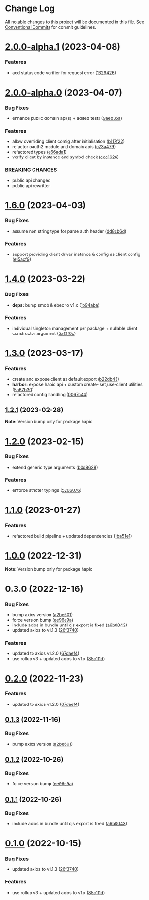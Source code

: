 # Change Log

All notable changes to this project will be documented in this file.
See [Conventional Commits](https://conventionalcommits.org) for commit guidelines.

# [2.0.0-alpha.1](https://github.com/Tada5hi/hapic/compare/v2.0.0-alpha.0...v2.0.0-alpha.1) (2023-04-08)


### Features

* add status code verifier for request error ([1629426](https://github.com/Tada5hi/hapic/commit/16294262c50405f8bf7b796a4d3121524c868ee2))





# [2.0.0-alpha.0](https://github.com/Tada5hi/hapic/compare/v1.6.1...v2.0.0-alpha.0) (2023-04-07)


### Bug Fixes

* enhance public domain api(s) + added tests ([9aeb35a](https://github.com/Tada5hi/hapic/commit/9aeb35ac62e7e2c36aa5835e402ee42abe2e930a))


### Features

* allow overriding client config after initialisation ([b117f22](https://github.com/Tada5hi/hapic/commit/b117f22239e33791ee506c392b57956a4c018c5b))
* refactor oauth2 module and domain apis ([c23a479](https://github.com/Tada5hi/hapic/commit/c23a479c1e295e72f4e002a6edd71eea326d0b6d))
* refactored types ([e66ada1](https://github.com/Tada5hi/hapic/commit/e66ada1a53cec23ffa5058817d789737e57190cf))
* verify client by instance and symbol check ([ece1626](https://github.com/Tada5hi/hapic/commit/ece1626dd83bf9bb01b7fb316b52f3bf71cc0f72))


### BREAKING CHANGES

* public api changed
* public api rewritten





# [1.6.0](https://github.com/Tada5hi/hapic/compare/v1.5.0...v1.6.0) (2023-04-03)


### Bug Fixes

* assume non string type for parse auth header ([dd8cb6d](https://github.com/Tada5hi/hapic/commit/dd8cb6db3a3e529d751c448cf3845fe62d310fcf))


### Features

* support providing client driver instance & config as client config ([e15acf9](https://github.com/Tada5hi/hapic/commit/e15acf9051e698f30f74a9aaf0276f85df2369d2))





# [1.4.0](https://github.com/Tada5hi/hapic/compare/v1.3.0...v1.4.0) (2023-03-22)


### Bug Fixes

* **deps:** bump smob & ebec to v1.x ([1b94aba](https://github.com/Tada5hi/hapic/commit/1b94aba02ab9017039b9fcccb897820e0744302f))


### Features

* individual singleton management per package + nullable client constructor argument ([5af2f0c](https://github.com/Tada5hi/hapic/commit/5af2f0cf87808f515044cda8be9c3c038ced7734))





# [1.3.0](https://github.com/Tada5hi/hapic/compare/v1.2.1...v1.3.0) (2023-03-17)


### Features

* create and expose client as default export ([b22db43](https://github.com/Tada5hi/hapic/commit/b22db436bc6ae805019050b6031331787b597f94))
* **harbor:** expose hapic api + custom create-,set,use-client utilities ([5b67b30](https://github.com/Tada5hi/hapic/commit/5b67b30a4f463ec195250d4cdbd3cd8bfa68bb4b))
* refactored config handling ([0067c44](https://github.com/Tada5hi/hapic/commit/0067c441ab07a24e502d88b9e98347025986dc5f))





## [1.2.1](https://github.com/Tada5hi/hapic/compare/v1.2.0...v1.2.1) (2023-02-28)

**Note:** Version bump only for package hapic





# [1.2.0](https://github.com/Tada5hi/hapic/compare/v1.1.0...v1.2.0) (2023-02-15)


### Bug Fixes

* extend generic type arguments ([b0d8628](https://github.com/Tada5hi/hapic/commit/b0d8628d6a97b10a13643b884afa26d7086cdf4c))


### Features

* enforce stricter typings ([5206076](https://github.com/Tada5hi/hapic/commit/5206076ecb203807c9437ed17de5c5e468cf38a4))





# [1.1.0](https://github.com/Tada5hi/hapic/compare/v1.0.1...v1.1.0) (2023-01-27)


### Features

* refactored build pipeline + updated dependencies ([1ba51e1](https://github.com/Tada5hi/hapic/commit/1ba51e15033bfc851fb9f2bfc50d14b97fd9a8ae))





# [1.0.0](https://github.com/Tada5hi/hapic/compare/v0.3.0...v1.0.0) (2022-12-31)

**Note:** Version bump only for package hapic





# 0.3.0 (2022-12-16)


### Bug Fixes

* bump axios version ([a2be601](https://github.com/Tada5hi/hapic/commit/a2be6010d739ebd198a949e0f73f7d6412269acd))
* force version bump ([ee96e9a](https://github.com/Tada5hi/hapic/commit/ee96e9aec71e312c6d5f8d4464b189a2ca800cee))
* include axios in bundle until cjs export is fixed ([a6b0043](https://github.com/Tada5hi/hapic/commit/a6b0043771da089cd3cc8664fe057e428a28ec8a))
* updated axios to v1.1.3 ([26f3740](https://github.com/Tada5hi/hapic/commit/26f37409bc70b79498a560d44097ecc9fcbbe397))


### Features

* updated to axios v1.2.0 ([67daef4](https://github.com/Tada5hi/hapic/commit/67daef4dd51e70048404486a816b60d5d289359d))
* use rollup v3 + updated axios to v1.x ([85c1f1d](https://github.com/Tada5hi/hapic/commit/85c1f1d3e97a1f9ab84e88773bc6ca722a90b26f))





# [0.2.0](https://github.com/Tada5hi/hapic/compare/hapic@0.1.3...hapic@0.2.0) (2022-11-23)


### Features

* updated to axios v1.2.0 ([67daef4](https://github.com/Tada5hi/hapic/commit/67daef4dd51e70048404486a816b60d5d289359d))





## [0.1.3](https://github.com/Tada5hi/hapic/compare/hapic@0.1.2...hapic@0.1.3) (2022-11-16)


### Bug Fixes

* bump axios version ([a2be601](https://github.com/Tada5hi/hapic/commit/a2be6010d739ebd198a949e0f73f7d6412269acd))





## [0.1.2](https://github.com/Tada5hi/hapic/compare/hapic@0.1.1...hapic@0.1.2) (2022-10-26)


### Bug Fixes

* force version bump ([ee96e9a](https://github.com/Tada5hi/hapic/commit/ee96e9aec71e312c6d5f8d4464b189a2ca800cee))





## [0.1.1](https://github.com/Tada5hi/hapic/compare/hapic@0.1.0...hapic@0.1.1) (2022-10-26)


### Bug Fixes

* include axios in bundle until cjs export is fixed ([a6b0043](https://github.com/Tada5hi/hapic/commit/a6b0043771da089cd3cc8664fe057e428a28ec8a))





# [0.1.0](https://github.com/Tada5hi/hapic/compare/hapic@0.0.2...hapic@0.1.0) (2022-10-15)


### Bug Fixes

* updated axios to v1.1.3 ([26f3740](https://github.com/Tada5hi/hapic/commit/26f37409bc70b79498a560d44097ecc9fcbbe397))


### Features

* use rollup v3 + updated axios to v1.x ([85c1f1d](https://github.com/Tada5hi/hapic/commit/85c1f1d3e97a1f9ab84e88773bc6ca722a90b26f))
